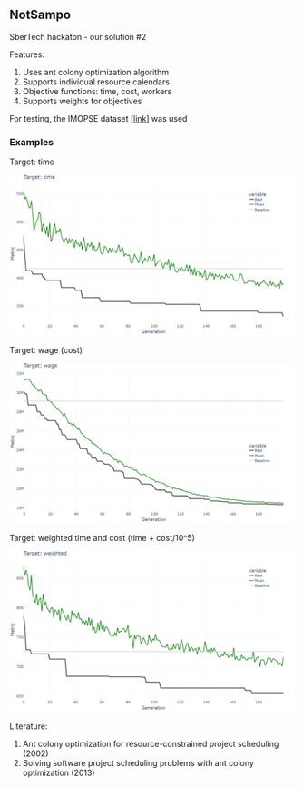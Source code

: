 ## NotSampo
SberTech hackaton - our solution #2

Features:
1. Uses ant colony optimization algorithm
3. Supports individual resource calendars
4. Objective functions: time, cost, workers
5. Supports weights for objectives

For testing, the IMOPSE dataset [[link](http://imopse.ii.pwr.wroc.pl/download.html)] was used

### Examples
Target: time

![plot](https://github.com/maximdu/notsampo/blob/main/notsampo/plots/time.png/?raw=true)

Target: wage (cost)

![plot](https://github.com/maximdu/notsampo/blob/main/notsampo/plots/wage.png/?raw=true)

Target: weighted time and cost (time + cost/10^5)

![plot](https://github.com/maximdu/notsampo/blob/main/notsampo/plots/weighted.png/?raw=true)

Literature:
1. Ant colony optimization for resource-constrained project scheduling (2002)
2. Solving software project scheduling problems with ant colony optimization (2013)
